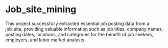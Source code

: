 # Job_site_mining
This project successfully extracted essential job posting data from a job_site, providing valuable information such as job titles, company names, posting dates, locations, and categories for the benefit of job seekers, employers, and labor market analysts.

